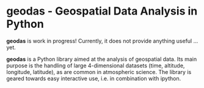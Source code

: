 geodas - Geospatial Data Analysis in Python
===========================================

**geodas** is work in progress! Currently, it does not provide anything
useful ... yet.

**geodas** is a Python library aimed at the analysis of geospatial data. Its 
main purpose is the handling of large 4-dimensional datasets (time, altitude,
longitude, latitude), as are common in atmospheric science. The library is
geared towards easy interactive use, i.e. in combination with ipython.

